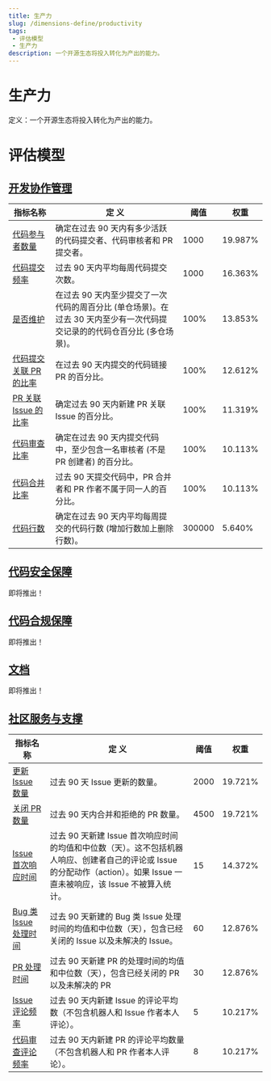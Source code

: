 ```yaml
---
title: 生产力
slug: /dimensions-define/productivity
tags:
 - 评估模型
 - 生产力
description: 一个开源生态将投入转化为产出的能力。
---
```


# 生产力

定义：一个开源生态将投入转化为产出的能力。

# 评估模型

## [开发协作管理](./collaboration-development-index.md)

| 指标名称 | 定 义 | 阈值 | 权重 |
| --- | --- | --- | --- |
| [代码参与者数量](./collaboration-development-index.md#contributor-count) | 确定在过去 90 天内有多少活跃的代码提交者、代码审核者和 PR 提交者。 | 1000 | 19.987% |
| [代码提交频率](./collaboration-development-index.md#commit-frequency) | 过去 90 天内平均每周代码提交次数。 | 1000 | 16.363% |
| [是否维护](./collaboration-development-index.md#is-maintained) | 在过去 90 天内至少提交了一次代码的周百分比 (单仓场景)。在过去 30 天内至少有一次代码提交记录的的代码仓百分比 (多仓场景)。 | 100% | 13.853% |
| [代码提交关联 PR 的比率](./collaboration-development-index.md#commit-pr-linked-ratio) | 在过去 90 天内提交的代码链接 PR 的百分比。 | 100% | 12.612% |
| [PR 关联 Issue 的比率](./collaboration-development-index.md#pr-issue-linked-ratio) | 确定过去 90 天内新建 PR 关联 Issue 的百分比。 | 100% | 11.319% |
| [代码审查比率](./collaboration-development-index.md#code-review-ratio) | 确定在过去 90 天内提交代码中，至少包含一名审核者 (不是 PR 创建者) 的百分比。 | 100% | 10.113% |
| [代码合并比率](./collaboration-development-index.md#code-merge-ratio) | 过去 90 天提交代码中，PR 合并者和 PR 作者不属于同一人的百分比。 | 100% | 10.113% |
| [代码行数](./collaboration-development-index.md#lines-of-code-frequency) | 确定在过去 90 天内平均每周提交的代码行数 (增加行数加上删除行数)。 | 300000 | 5.640% |

## [代码安全保障](./code/code-security-guarantee.md#code-security-guarantee)

即将推出！

## [代码合规保障](./code/code-compliance-guarantee.md#code-compliance-guarantee)

即将推出！

## [文档](./content.md#content)

即将推出！

## [社区服务与支撑](./community-service-and-support.md#community-service-and-support)

| 指标名称 | 定 义 | 阈值 | 权重 |
| --- | --- | --- | --- |
| [更新 Issue 数量](./community-service-and-support.md#updated_issues_count) | 过去 90 天 Issue 更新的数量。 | 2000 | 19.721% |
| [关闭 PR 数量](./community-service-and-support.md#close_pr_count) | 过去 90 天内合并和拒绝的 PR 数量。 | 4500 | 19.721% |
| [Issue 首次响应时间](./community-service-and-support.md#issue_first_response) | 过去 90 天新建 Issue 首次响应时间的均值和中位数（天）。这不包括机器人响应、创建者自己的评论或 Issue 的分配动作（action）。如果 Issue 一直未被响应，该 Issue 不被算入统计。 | 15 | 14.372% |
| [Bug 类 Issue 处理时间](./community-service-and-support.md#bug_issue_open_time) | 过去 90 天新建的 Bug 类 Issue 处理时间的均值和中位数（天），包含已经关闭的 Issue 以及未解决的 Issue。 | 60 | 12.876% |
| [PR 处理时间](./community-service-and-support.md#pr_open_time) | 过去 90 天新建 PR 的处理时间的均值和中位数（天），包含已经关闭的 PR 以及未解决的 PR | 30 | 12.876% |
| [Issue 评论频率](./community-service-and-support.md#comment-frequency) | 过去 90 天内新建 Issue 的评论平均数（不包含机器人和 Issue 作者本人评论）。 | 5 | 10.217% |
| [代码审查评论频率](./community-service-and-support.md#code-review-count) | 过去 90 天内新建 PR 的评论平均数量（不包含机器人和 PR 作者本人评论）。 | 8 | 10.217% |
